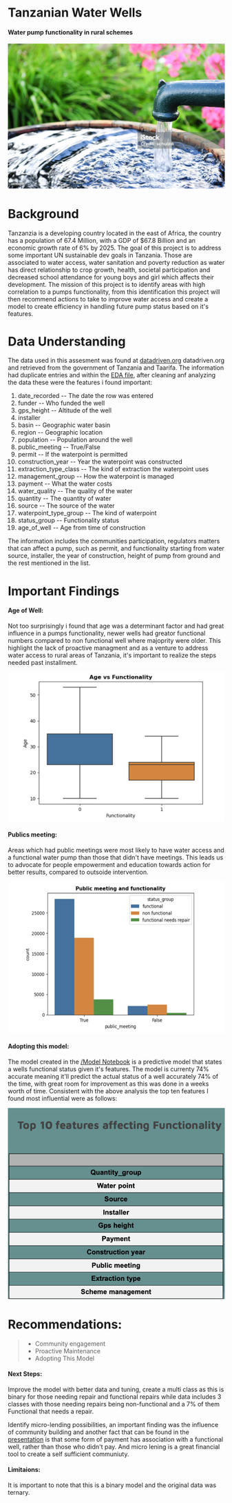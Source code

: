 # Tanzanian Water Wells
#### Water pump functionality in rural schemes

![](Images/waterpump.jpg)

# Background 
Tanzanzia is a developing country located in the east of Africa, the country has a population of 67.4 Million, with a GDP of $67.8 Billion  and an economic growth rate of 6% by 2025. The goal of this project is to address some important UN sustainable dev goals in Tanzania. Those are associated to water access, water sanitation and poverty reduction as water has direct relationship to crop growth, health, societal participation and decreased school attendance for young boys and girl which affects their development. The mission of this project is to identify areas with high correlation to a pumps functionality, from this identification this project will then recommend actions to take to improve water access and create a model to create efficiency in handling future pump status based on it's features.

# Data Understanding 
The data used in this assesment was found at [datadriven.org](https://www.drivendata.org/competitions/7/pump-it-up-data-mining-the-water-table/page/25/) datadriven.org and retrieved from the government of Tanzania and Taarifa. The information had duplicate entries and within the [EDA file](https://github.com/Danayt09/Tanzanian_Water_Wells/blob/main/EDA.ipynb), after cleaning anf analyzing the data these were the features i found important:

1. date_recorded -- The date the row was entered          
2. funder -- Who funded the well                 
3. gps_height -- Altitude of the well            
4. installer
5. basin -- Geographic water basin                  
6. region -- Geographic location                
7. population -- Population around the well        
8. public_meeting -- True/False                  
9. permit -- If the waterpoint is permitted              
10. construction_year -- Year the waterpoint was constructed     
11. extraction_type_class -- The kind of extraction the waterpoint uses
12. management_group -- How the waterpoint is managed     
13. payment -- What the water costs              
14. water_quality -- The quality of the water    
15. quantity  -- The quantity of water            
16. source  -- The source of the water                      
17. waterpoint_type_group -- The kind of waterpoint
18. status_group -- Functionality status           
19. age_of_well  -- Age from time of construction

The information includes the communities participation, regulators matters that can affect a pump, such as permit, and functionality starting from water source, installer, the year of construction, height of pump from ground and the rest mentioned in the list. 

# Important Findings 
#### Age of Well:
Not too surprisingly i found that age was a determinant factor and had great influence in a pumps functionality, newer wells had greator functional numbers compared to non functional well where majoprity were older. This highlight the lack of proactive managment and as a venture to address water access to rural areas of Tanzania, it's important to realize the steps needed past installment. 

![Functionality vs Age of Well](Images/Agevsfunctionality.ipng.jpeg.png)

#### Publics meeting:
Areas which had public meetings were most likely to have water access and a functional water pump than those that didn't have meetings. This leads us to advocate for people empowerment and education towards action for better results, compared to outsoide intervention. 

![Functionality vs Public Meetings](Images/Publicmeeting.png)

#### Adopting this model:
The model created in the [/Model Notebook](https://github.com/Danayt09/Tanzanian_Water_Wells/blob/main/Final_Notebook.ipynb) is a predictive model that states a wells functional status given it's features. The model is currenty 74% accurate meaning it'll predict the actual status of a well accurately 74% of the time, with great room for improvement as this was done in a weeks worth of time. Consistent with the above analysis the top ten features I found most influential were as follows:

![Top 10 influential Features](Images/10features.png)

# Recommendations:

>- Community engagement
>- Proactive Maintenance
>- Adopting This Model 

#### Next Steps:
Improve the model with better data and tuning, create a multi class as this is binary for those needing repair and functional repairs while data includes 3 classes with those needing repairs being non-functional and a 7% of them Functional that needs a repair. 

Identify micro-lending possibilities, an important finding was the influence of community building and another fact that can be found in the [presentation](https://github.com/Danayt09/Tanzanian_Water_Wells/blob/main/Tanzanian%20Water%20Wells.pdf) is that some form of payment has association with a functional well, rather than those who didn't pay. And micro lening is a great financial tool to create a self sufficient communiuty. 

#### Limitaions:

It is important to note that this is a binary model and the original data was ternary. 

